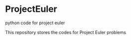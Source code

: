 # ProjectEuler
python code for project euler

This repository stores the codes for Project Euler problems
